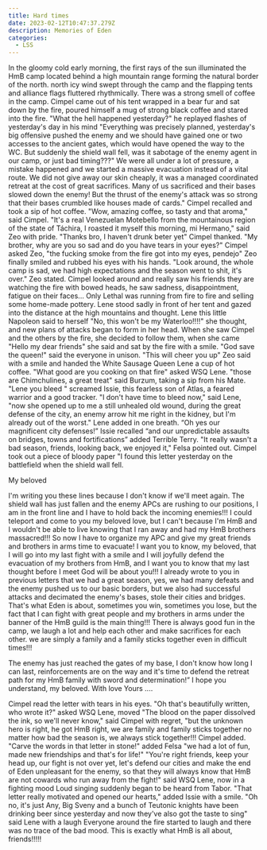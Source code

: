 ```yaml
---
title: Hard times
date: 2023-02-12T10:47:37.279Z
description: Memories of Eden
categories:
  - LSS
---
```

In the gloomy cold early morning, the first rays of the sun illuminated the HmB camp located behind a high mountain range forming the natural border of the north.  north icy wind swept through the camp and the flapping tents and alliance flags fluttered rhythmically.
There was a strong smell of coffee in the camp.
Cimpel came out of his tent wrapped in a bear fur and sat down by the fire, poured himself a mug of strong black coffee and stared into the fire.
"What the hell happened yesterday?" he replayed flashes of yesterday's day in his mind
"Everything was precisely planned, yesterday's big offensive pushed the enemy and we should have gained one or two accesses to the ancient gates, which would have opened the way to the WC. But suddenly the shield wall fell, was it sabotage of the enemy agent in our camp, or just bad timing???" We were all under a lot of pressure, a mistake happened and we started a massive evacuation instead of a vital route. We did not give away our skin cheaply, it was a managed coordinated retreat at the cost of great sacrifices. Many of us sacrificed and their bases slowed down the enemy! But the thrust of the enemy's attack was so strong that their bases crumbled like houses made of cards." Cimpel recalled and took a sip of hot coffee. "Wow, amazing coffee, so tasty and that aroma," said Cimpel.
"It's a real Venezuelan Motebello from the mountainous region of the state of Táchira, I roasted it myself this morning, mi Hermano," said Zeo with pride. "Thanks bro, I haven't drunk beter yet" Cimpel thanked.
"My brother, why are you so sad and do you have tears in your eyes?" Cimpel asked Zeo, "the fucking smoke from the fire got into my eyes, pendejo" Zeo finally smiled and rubbed his eyes with his hands.
"Look around, the whole camp is sad, we had high expectations and the season went to shit, it's over." Zeo stated. Cimpel looked around and really saw his friends they are watching the fire with bowed heads, he saw sadness, disappointment, fatigue on their faces... Only Lethal was running from fire to fire and selling some home-made pottery. Lene stood sadly in front of her tent and gazed into the distance at the high mountains and thought. Lene this little Napoleon said to herself "No, this won't be my Waterloo!!!!" she thought, and new plans of attacks began to form in her head. When she saw Cimpel and the others by the fire, she decided to follow them, when she came "Hello my dear friends" she said and sat by the fire with a smile. "God save the queen!" said the everyone in unison.
"This will cheer you up" Zeo said with a smile and handed the White Sausage Queen Lene a cup of hot coffee. "What good are you cooking on that fire" asked WSQ Lene. "those are Chimchulines, a great treat" said Burzum, taking a sip from his Mate.
"Lene you bleed " screamed Issie, this fearless son of Atlas, a feared warrior and a good tracker.
"I don't have time to bleed now," said Lene, "now she opened up to me a still unhealed old wound, during the great defense of the city, an enemy arrow hit me right in the kidney, but I'm already out of the worst." Lene added in one breath. “Oh yes our magnificent city defenses!” Issie recalled “and our unpredictable assaults on bridges, towns and fortifications” added Terrible Terry. "It really wasn't a bad season, friends, looking back, we enjoyed it," Felsa pointed out.
Cimpel took out a piece of bloody paper "I found this letter yesterday on the battlefield when the shield wall fell.

My beloved


I'm writing you these lines because I don't know if we'll meet again. The shield wall has just fallen and the enemy APCs are rushing to our positions, I am in the front line and I have to hold back the incoming enemies!!! I could teleport and come to you my beloved love, but I can't because I'm HmB and I wouldn't be able to live knowing that I ran away and had my HmB brothers massacred!!! So now I have to organize my APC and give my great friends and brothers in arms time to evacuate! I want you to know, my beloved, that I will go into my last fight with a smile and I will joyfully defend the evacuation of my brothers from HmB, and I want you to know that my last thought before I meet God will be about you!!!
I already wrote to you in previous letters that we had a great season, yes, we had many defeats and the enemy pushed us to our basic borders, but we also had successful attacks and decimated the enemy's bases, stole their cities and bridges. That's what Eden is about, sometimes you win, sometimes you lose, but the fact that I can fight with great people and my brothers in arms under the banner of the HmB guild is the main thing!!! There is always good fun in the camp, we laugh a lot and help each other and make sacrifices for each other.
we are simply a family and a family sticks together even in difficult times!!!

The enemy has just reached the gates of my base, I don't know how long I can last, reinforcements are on the way and it's time to defend the retreat path for my HmB family with sword and determination!”
I hope you understand, my beloved.
With love Yours ....

Cimpel read the letter with tears in his eyes.
"Oh that's beautifully written, who wrote it?" asked WSQ Lene, moved
"The blood on the paper dissolved the ink, so we'll never know," said Cimpel with regret, "but the unknown hero is right, he got HmB right, we are family and family sticks together no matter how bad the season is, we always stick together!!! Cimpel added.
"Carve the words in that letter in stone!" added Felsa "we had a lot of fun, made new friendships and that's for life!"
"You're right friends, keep your head up, our fight is not over yet, let's defend our cities and make the end of Eden unpleasant for the enemy, so that they will always know that HmB are not cowards who run away from the fight!" said WSQ Lene, now in a fighting mood
Loud singing suddenly began to be heard from Tabor. "That letter really motivated and opened our hearts," added Issie with a smile.
"Oh no, it's just Any, Big Sveny and a bunch of Teutonic knights have been drinking beer since yesterday and now they've also got the taste to sing" said Lene with a laugh
Everyone around the fire started to laugh and there was no trace of the bad mood.
This is exactly what HmB is all about, friends!!!!!
